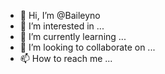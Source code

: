- 👋 Hi, I’m @Baileyno
- 👀 I’m interested in ...
- 🌱 I’m currently learning ...
- 💞️ I’m looking to collaborate on ...
- 📫 How to reach me ...

<!---
Baileyno/Baileyno is a ✨ special ✨ repository because its `README.md` (this file) appears on your GitHub profile.
You can click the Preview link to take a look at your changes.
--->
